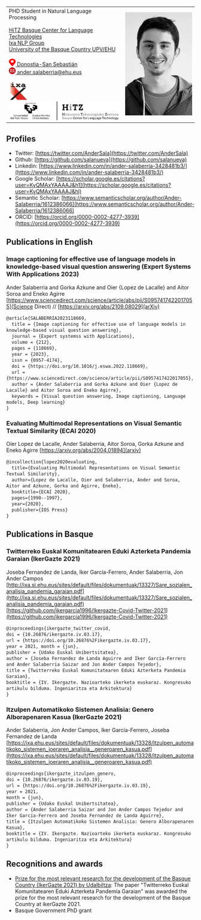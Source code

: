 <table>
  <tr>
    <td> PHD Student in Natural Language Processing<br> <br> <a href="http://www.hitz.eus/">HiTZ Basque Center for Language Technologies</a><br> <a href="http://ixa.si.ehu.es/">Ixa NLP Group</a>  <br> <a href="https://www.ehu.eus/en/en-home">University of the Basque Country UPV/EHU</a> <br> <br> <a href="https://goo.gl/maps/xFPuPztQoACVJwaJ9"> <img src="https://raw.githubusercontent.com/ikergarcia1996/Iker-Garcia-Ferrero/master/icons/location.png" width="18" height="20" alt="Location"> Donostia-San Sebastián</a>  <br> <a href="mailto:ander.salaberria@ehu.eus"> <img src="https://raw.githubusercontent.com/ikergarcia1996/Iker-Garcia-Ferrero/master/icons/mail.png" width="18" height="18" alt="Location"> ander.salaberria@ehu.eus</a>  <br>  <br> <a href="http://ixa.eus/"> <img src="https://raw.githubusercontent.com/ikergarcia1996/Iker-Garcia-Ferrero/master/icons/ixa.png" width="50" height="50" alt="Ixa NLP Group"> </a>  <a href="http://www.hitz.eus/"> <img src="https://raw.githubusercontent.com/ikergarcia1996/Iker-Garcia-Ferrero/master/icons/Hitz.png" width="300" height="50" alt="HiTZ Basque Center for Language Technologies">  </a> </td>
    <td><img src="Ander Salaberria.jpg"> </td>
  </tr>
 </table>

## Profiles
* Twitter: [https://twitter.com/AnderSala](https://twitter.com/AnderSala)
* Github: [https://github.com/salanueva](https://github.com/salanueva)
* Linkedin: [https://www.linkedin.com/in/ander-salaberria-3428481b3/](https://www.linkedin.com/in/ander-salaberria-3428481b3/)
* Google Scholar: [https://scholar.google.es/citations?user=KyQMAxYAAAAJ&h1](https://scholar.google.es/citations?user=KyQMAxYAAAAJ&hl)
* Semantic Scholar: [https://www.semanticscholar.org/author/Ander-Salaberria/1612386066](https://www.semanticscholar.org/author/Ander-Salaberria/1612386066)
* ORCID: [https://orcid.org/0000-0002-4277-3939](https://orcid.org/0000-0002-4277-3939)

## Publications in English

### Image captioning for effective use of language models in knowledge-based visual question answering (Expert Systems With Applications 2023)
Ander Salaberria and Gorka Azkune and Oier {Lopez de Lacalle} and Aitor Soroa and Eneko Agirre
[https://www.sciencedirect.com/science/article/abs/pii/S0957417422017055](Science Direct) // [https://arxiv.org/abs/2109.08029](arXiv)
```
@article{SALABERRIA2023118669,
  title = {Image captioning for effective use of language models in knowledge-based visual question answering},
  journal = {Expert systemss with Applications},
  volume = {212},
  pages = {118669},
  year = {2023},
  issn = {0957-4174},
  doi = {https://doi.org/10.1016/j.eswa.2022.118669},
  url = {https://www.sciencedirect.com/science/article/pii/S0957417422017055},
  author = {Ander Salaberria and Gorka Azkune and Oier {Lopez de Lacalle} and Aitor Soroa and Eneko Agirre},
  keywords = {Visual question answering, Image captioning, Language models, Deep learning}
}
```

### Evaluating Multimodal Representations on Visual Semantic Textual Similarity (ECAI 2020)
Oier Lopez de Lacalle, Ander Salaberria, Aitor Soroa, Gorka Azkune and Eneko Agirre
[https://arxiv.org/abs/2004.01894](arxiv)
```
@incollection{lopez2020evaluating,
  title={Evaluating Multimodal Representations on Visual Semantic Textual Similarity},
  author={Lopez de Lacalle, Oier and Salaberria, Ander and Soroa, Aitor and Azkune, Gorka and Agirre, Eneko},
  booktitle={ECAI 2020},
  pages={1990--1997},
  year={2020},
  publisher={IOS Press}
}
```

## Publications in Basque

### Twitterreko Euskal Komunitatearen Eduki Azterketa Pandemia Garaian (IkerGazte 2021)
Joseba Fernandez de Landa, Iker García-Ferrero, Ander Salaberria, Jon Ander Campos  
[http://ixa.si.ehu.eus/sites/default/files/dokumentuak/13327/Sare_sozialen_analisia_pandemia_garaian.pdf](http://ixa.si.ehu.eus/sites/default/files/dokumentuak/13327/Sare_sozialen_analisia_pandemia_garaian.pdf)
[https://github.com/ikergarcia1996/Ikergazte-Covid-Twitter-2021](https://github.com/ikergarcia1996/Ikergazte-Covid-Twitter-2021)
```
@inproceedings{ikergazte_twitter_covid, 
doi = {10.26876/ikergazte.iv.03.17}, 
url = {https://doi.org/10.26876%2Fikergazte.iv.03.17}, 
year = 2021, month = {jun},
publisher = {Udako Euskal Unibertsitatea}, 
author = {Joseba Fernandez de Landa Aguirre and Iker García-Ferrero and Ander Salaberria Saizar and Jon Ander Campos Tejedor}, 
title = {Twitterreko Euskal Komunitatearen Eduki Azterketa Pandemia Garaian}, 
booktitle = {IV. Ikergazte. Nazioarteko ikerketa euskaraz. Kongresuko artikulu bilduma. Ingeniaritza eta Arkitektura}
}
```

### Itzulpen Automatikoko Sistemen Analisia: Genero Alborapenaren Kasua (IkerGazte 2021)
Ander Salaberria, Jon Ander Campos, Iker García-Ferrero, Joseba Fernandez de Landa  
[https://ixa.ehu.eus/sites/default/files/dokumentuak/13328/Itzulpen_automatikoko_sistemen_joeraren_analisia__generoaren_kasua.pdf](https://ixa.ehu.eus/sites/default/files/dokumentuak/13328/Itzulpen_automatikoko_sistemen_joeraren_analisia__generoaren_kasua.pdf)
```
@inproceedings{ikergazte_itzulpen_genero, 
doi = {10.26876/ikergazte.iv.03.19}, 
url = {https://doi.org/10.26876%2Fikergazte.iv.03.19}, 
year = 2021, 
month = {jun}, 
publisher = {Udako Euskal Unibertsitatea}, 
author = {Ander Salaberria Saizar and Jon Ander Campos Tejedor and Iker García-Ferrero and Joseba Fernandez de Landa Aguirre}, 
title = {Itzulpen Automatikoko Sistemen Analisia: Genero Alborapenaren Kasua}, 
booktitle = {IV. Ikergazte. Nazioarteko ikerketa euskaraz. Kongresuko artikulu bilduma. Ingeniaritza eta Arkitektura}
}
```


## Recognitions and awards
- [Prize for the most relevant research for the development of the Basque Country (IkerGazte 2021) by Udalbiltza](https://www.ueu.eus/ikergazte/blog/2021/06/14/baditugu-ikergazte2021-irabazleak/): The paper "Twitterreko Euskal Komunitatearen Eduki Azterketa Pandemia Garaian" was awarded the prize for the most relevant research for the development of the Basque Country at ikerGazte 2021.
- Basque Government PhD grant


